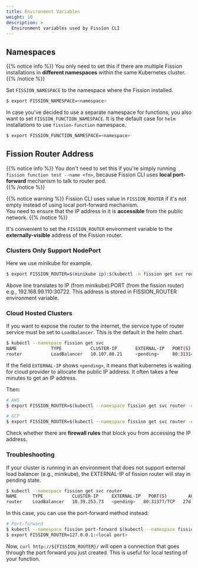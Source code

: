 ```yaml
---
title: Environment Variables
weight: 10
description: >
  Environment variables used by Fission CLI
---
```


## Namespaces

{{% notice info %}}
You only need to set this if there are multiple Fission installations in **different namespaces** within the same Kubernetes cluster.
{{% /notice %}}

Set `FISSION_NAMESPACE` to the namespace where the Fission installed.

``` bash
$ export FISSION_NAMESPACE=<namespace>
```

In case you've decided to use a separate namespace for functions, you also want to set `FISSION_FUNCTION_NAMESPACE`. It is the default case for `helm` installations to use `fission-function` namespace.
``` bash
$ export FISSION_FUNCTION_NAMESPACE=<namespace>
```

## Fission Router Address

{{% notice info %}}
You don't need to set this if you're simply running `fission function test --name <fn>`, because Fission CLI uses **local port-forward** mechanism to talk to router pod.  
{{% /notice %}}

{{% notice warning %}}
Fission CLI uses value in `FISSION_ROUTER` if it's not empty instead of using local port-forward mechanism.</br>
You need to ensure that the IP address in it is **accessible** from the public network.
{{% /notice %}}

It's convenient to set the `FISSION_ROUTER` environment variable to the **externally-visible** address of the Fission router.

### Clusters Only Support NodePort

Here we use minikube for example.

``` bash
$ export FISSION_ROUTER=$(minikube ip):$(kubectl -n fission get svc router -o jsonpath='{...nodePort}')
```

Above line translates to IP (from minikube):PORT (from the fission router) e.g., 192.168.99.110:30722. This address is stored in FISSION_ROUTER environment variable.

### Cloud Hosted Clusters

If you want to expose the router to the internet, the service type of router service must be set to `LoadBalancer`.
This is the default in the helm chart.

```bash
$ kubectl --namespace fission get svc
NAME             TYPE           CLUSTER-IP       EXTERNAL-IP   PORT(S)          AGE
router           LoadBalancer   10.107.80.21     <pending>     80:31314/TCP     11d
```

If the field `EXTERNAL-IP` shows `<pending>`, it means that kubernetes is waiting for cloud provider to allocate the public IP address.
It often takes a few minutes to get an IP address.

Then:

``` bash
# AWS
$ export FISSION_ROUTER=$(kubectl --namespace fission get svc router -o=jsonpath='{..hostname}')

# GCP
$ export FISSION_ROUTER=$(kubectl --namespace fission get svc router -o=jsonpath='{..ip}')
```

Check whether there are **firewall rules** that block you from accessing the IP address.

### Troubleshooting

If your cluster is running in an environment that does not support external load balancer (e.g., minikube), the EXTERNAL-IP of fission router will stay in pending state.

```bash
$ kubectl --namespace fission get svc router
NAME      TYPE           CLUSTER-IP     EXTERNAL-IP   PORT(S)        AGE
router    LoadBalancer   10.39.253.73   <pending>   80:31377/TCP   27d
```

In this case, you can use the port-forward method instead:

``` bash
# Port-forward
$ kubectl --namespace fission port-forward $(kubectl --namespace fission get pod -l svc=router -o name) <local port>:8888 &
$ export FISSION_ROUTER=127.0.0.1:<local port>
```

Now, `curl http://${FISSION_ROUTER}/` will open a connection that goes through the port forward you just created.
This is useful for local testing of your function.
